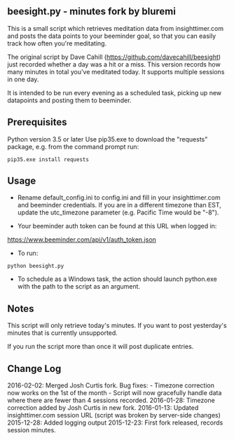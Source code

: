 beesight.py - minutes fork by bluremi
-------------
This is a small script which retrieves meditation data from insighttimer.com and posts the data points to your beeminder goal, so that you can easily track how often you're meditating.

The original script by Dave Cahill (https://github.com/davecahill/beesight) just recorded whether a day was a hit or a miss. This version records how many minutes in total you've meditated today. It supports multiple sessions in one day.

It is intended to be run every evening as a scheduled task, picking up new datapoints and posting them to beeminder.

Prerequisites
--------------
Python version 3.5 or later
Use pip35.exe to download the "requests" package, e.g. from the command prompt run:
```
pip35.exe install requests
```
Usage
---------

- Rename default_config.ini to config.ini and fill in your insighttimer.com and beeminder credentials. If you are in a different timezone than EST,
  update the utc_timezone parameter (e.g. Pacific Time would be "-8").

- Your beeminder auth token can be found at this URL when logged in:

https://www.beeminder.com/api/v1/auth_token.json

- To run:
```
python beesight.py
```

- To schedule as a Windows task, the action should launch python.exe with the path to the script as an argument.

Notes
------
This script will only retrieve today's minutes. If you want to post yesterday's minutes that is currently unsupported.

If you run the script more than once it will post duplicate entries.

Change Log
------
2016-02-02: Merged Josh Curtis fork. Bug fixes:
            - Timezone correction now works on the 1st of the month
			- Script will now gracefully handle data where there are fewer than 4 sessions recorded.
2016-01-28: Timezone correction added by Josh Curtis in new fork.
2016-01-13: Updated insighttimer.com session URL (script was broken by server-side changes)
2015-12-28: Added logging output
2015-12-23: First fork released, records session minutes.

